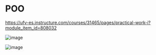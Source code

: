 # POO

https://ufv-es.instructure.com/courses/31465/pages/practical-work-i?module_item_id=808032

![image](https://github.com/Javiton2005/Final-Proyect-POO/assets/93844376/ad31982e-c52b-40e9-bda7-fd275ffcc596)

![image](https://github.com/Javiton2005/Final-Proyect-POO/assets/93844376/1105b075-119e-4d0d-a310-0ff76eec9c16)

